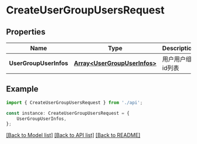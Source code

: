 # CreateUserGroupUsersRequest


## Properties

Name | Type | Description | Notes
------------ | ------------- | ------------- | -------------
**UserGroupUserInfos** | [**Array&lt;UserGroupUserInfos&gt;**](UserGroupUserInfos.md) | 用户用户组id列表 | [default to undefined]

## Example

```typescript
import { CreateUserGroupUsersRequest } from './api';

const instance: CreateUserGroupUsersRequest = {
    UserGroupUserInfos,
};
```

[[Back to Model list]](../README.md#documentation-for-models) [[Back to API list]](../README.md#documentation-for-api-endpoints) [[Back to README]](../README.md)
